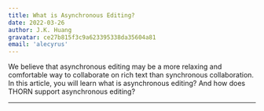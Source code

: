 ```yaml
---
title: What is Asynchronous Editing?
date: 2022-03-26
author: J.K. Huang
gravatar: ce27b815f3c9a623395338da35604a81
email: 'alecyrus'
---
```


We believe that asynchronous editing may be a more relaxing and comfortable way to collaborate on rich text than synchronous collaboration. In this article, you will learn what is asynchronous editing? And how does THORN support asynchronous editing?

---
